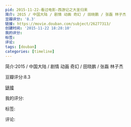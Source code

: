 ```yaml
---
pid: 2015-11-22-看过电影-西游记之大圣归来
简介: 2015 / 中国大陆 / 剧情 动画 奇幻 / 田晓鹏 / 张磊 林子杰
豆瓣评分: '8.3'
链接: https://movie.douban.com/subject/26277313/
创建时间: '2015-11-22 18:28:10'
我的评分:
标签:
评论:
tags: [douban]
categories: [timeline]
---
```

简介:2015 / 中国大陆 / 剧情 动画 奇幻 / 田晓鹏 / 张磊 林子杰

豆瓣评分:8.3

[链接](https://movie.douban.com/subject/26277313/)

我的评分:

标签:

评论:

